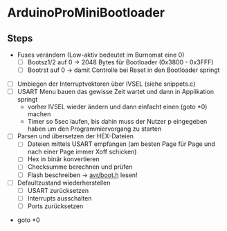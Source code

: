 # ArduinoProMiniBootloader

## Steps

- Fuses verändern (Low-aktiv bedeutet im Burnomat eine 0)
    - [ ] Bootsz1/2 auf 0 -> 2048 Bytes für Bootloader (0x3800 - 0x3FFF)
    - [ ] Bootrst auf 0 -> damit Controlle bei Reset in den Bootloader springt

- [ ] Umbiegen der Interruptvektoren über IVSEL (siehe snippets.c)
- [ ] USART Menu bauen das gewisse Zeit wartet und dann in Applikation springt
    - vorher IVSEL wieder ändern und dann einfacht einen (goto *0) machen
    - Timer so 5sec laufen, bis dahin muss der Nutzer p eingegeben haben um den Programmiervorgang zu starten
- [ ] Parsen und übersetzen der HEX-Dateien
    - [ ] Dateien mittels USART empfangen (am besten Page für Page und nach einer Page immer Xoff schicken)
    - [ ] Hex in binär konvertieren
    - [ ] Checksumme berechnen und prüfen
    - [ ] Flash beschreiben -> [avr/boot.h](https://www.nongnu.org/avr-libc/user-manual/group__avr__boot.html) lesen!
- [ ] Defaultzustand wiederherstellen 
    - [ ] USART zurücksetzen
    - [ ] Interrupts ausschalten
    - [ ] Ports zurücksetzen
- goto *0

